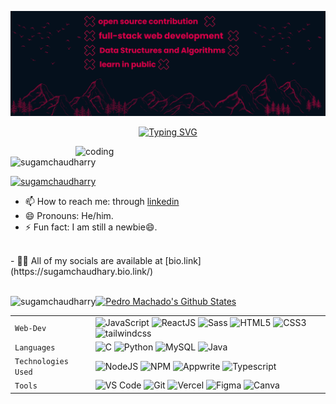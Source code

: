 ![logo](https://github.com/SugamChaudharry/SugamChaudharry/blob/main/www.reallygreatsite.com.png)

<div align="center"> 
  
[![Typing SVG](https://readme-typing-svg.demolab.com?font=Dancing+Script&weight=500&size=35&duration=4500&color=F7AB23&center=true&vCenter=true&random=false&width=435&lines=Hey+There!!+'%F0%9F%91%8B;I+Am+Sugam+.+.+.;Fullstack+Developer%F0%9F%A7%91%E2%80%8D%F0%9F%92%BB)](https://git.io/typing-svg)
  
</div>

<img align = "right" alt = "coding" width = "400" src = "https://github.com/SugamChaudharry/SugamChaudharry/assets/139050927/a875eb2a-ad6a-453f-b2cc-7b2be2eae8c7.gif">


<p align="left"> <img src="https://komarev.com/ghpvc/?username=sugamchaudharry&label=Profile%20views&color=0e75b6&style=flat" alt="sugamchaudharry" /> </p>
<p align="left"> <a href="https://twitter.com/sugamchaudharry" target="blank"><img src="https://img.shields.io/twitter/follow/sugamchaudharry?logo=twitter&style=for-the-badge" alt="sugamchaudharry" /></a> </p>


  - 📫 How to reach me: through [linkedin](https://www.linkedin.com/in/sugam-chaudhary-400535235/)
  - 😄 Pronouns: He/him.
  - ⚡ Fun fact: I am still a newbie😄.

<br />
- 👨‍💻 All of my socials are available at [bio.link](https://sugamchaudhary.bio.link/)
<br />
<br />
<p><img align="left" src="https://github-readme-stats.vercel.app/api/top-langs?username=sugamchaudharry&show_icons=true&locale=en&layout=compact" alt="sugamchaudharry" /></p>

[![Pedro Machado's Github States](https://github-readme-stats.vercel.app/api?username=SugamChaudharry&show_icons=true&theme=dracula)](https://github.com/SugamChaudharry/github-readme-stats)
<br />

|               |           |
|       ---     |    ---    |
| `Web-Dev`     | ![JavaScript](https://img.shields.io/badge/-javascript-white?style=for-the-badge&logo=javascript&logoColor=white&logoWidth=20&color=F1DB4E) ![ReactJS](https://img.shields.io/badge/-React-orange?color=09D9FE&style=for-the-badge&logo=React&logoColor=white&logoWidth=20) ![Sass](https://img.shields.io/badge/-sass-white?style=for-the-badge&logo=sass&logoColor=white&logoWidth=20&color=CD679B) ![HTML5](https://img.shields.io/badge/-HTML5-white?color=ff6529&style=for-the-badge&logo=HTML5&logoColor=white&logoWidth=20) ![CSS3](https://img.shields.io/badge/-CSS3-orange?color=264DE4&style=for-the-badge&logo=CSS3&logoColor=white&logoWidth=20) ![tailwindcss](https://img.shields.io/badge/tailwindcss-FE9A00?style=for-the-badge&logo=tailwindcss&logoColor=white)|
| `Languages`   |![C](https://img.shields.io/badge/-C-white?color=2a1d80&style=for-the-badge&logo=C&logoColor=white&logoWidth=20) ![Python](https://img.shields.io/badge/-Python-orange?color=205966&style=for-the-badge&logo=Python&logoColor=white&logoWidth=20) ![MySQL](https://img.shields.io/badge/-MySQL-307BBD?style=for-the-badge&logo=mysql&logoColor=white) ![Java](https://img.shields.io/badge/-java-orange?color=EC2025&style=for-the-badge&logo=java&logoColor=white&logoWidth=20)|
| `Technologies Used`  | ![NodeJS](https://img.shields.io/badge/-Node-orange?color=8BBF3F&style=for-the-badge&logo=NODE&logoColor=white&logoWidth=20) ![NPM](https://img.shields.io/badge/-NPM-brightgreen?color=DC2C34&style=for-the-badge&logo=NPM&logoColor=white&logoWidth=20) ![Appwrite](https://img.shields.io/badge/-Appwrite-orange?color=8BBF3F&style=for-the-badge&logo=Appwrite&logoColor=white&logoWidth=20) ![Typescript](https://img.shields.io/badge/-typescript-white?style=for-the-badge&logo=typescript&logoColor=white&logoWidth=20&color=2F74C0)|
| `Tools`       | ![VS Code](https://img.shields.io/badge/Visual_Studio_Code-5D1A60?style=for-the-badge&logo=visual%20studio%20code&logoColor=white) ![Git](https://img.shields.io/badge/Git-682181?style=for-the-badge&logo=git&logoColor=white) ![Vercel](https://img.shields.io/badge/vercel-AA42F1.svg?style=for-the-badge&logo=vercel&logoColor=white) ![Figma](https://img.shields.io/badge/figma-%23F24E1E.svg?style=for-the-badge&logo=figma&logoColor=white) ![Canva](https://img.shields.io/badge/-canva-white?style=for-the-badge&logo=canva&logoColor=white&logoWidth=20&color=01C4CD)|




